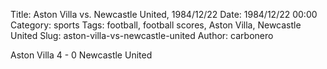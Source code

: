 Title: Aston Villa vs. Newcastle United, 1984/12/22
Date: 1984/12/22 00:00
Category: sports
Tags: football, football scores, Aston Villa, Newcastle United
Slug: aston-villa-vs-newcastle-united
Author: carbonero


Aston Villa 4 - 0 Newcastle United

